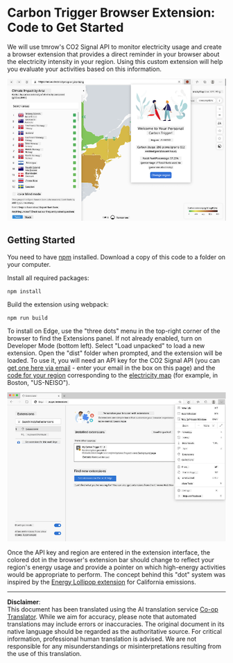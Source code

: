 <!--
CO_OP_TRANSLATOR_METADATA:
{
  "original_hash": "9a6b22a2eff0f499b66236be973b24ad",
  "translation_date": "2025-08-28T11:27:41+00:00",
  "source_file": "5-browser-extension/solution/translation/README.it.md",
  "language_code": "en"
}
-->
# Carbon Trigger Browser Extension: Code to Get Started

We will use tmrow's CO2 Signal API to monitor electricity usage and create a browser extension that provides a direct reminder in your browser about the electricity intensity in your region. Using this custom extension will help you evaluate your activities based on this information.

![screenshot of the extension](../../../../../translated_images/extension-screenshot.0e7f5bfa110e92e3875e1bc9405edd45a3d2e02963e48900adb91926a62a5807.en.png)

## Getting Started

You need to have [npm](https://npmjs.com) installed. Download a copy of this code to a folder on your computer.

Install all required packages:

```
npm install
```

Build the extension using webpack:

```
npm run build
```

To install on Edge, use the "three dots" menu in the top-right corner of the browser to find the Extensions panel. If not already enabled, turn on Developer Mode (bottom left). Select "Load unpacked" to load a new extension. Open the "dist" folder when prompted, and the extension will be loaded. To use it, you will need an API key for the CO2 Signal API (you can [get one here via email](https://www.co2signal.com/) - enter your email in the box on this page) and the [code for your region](http://api.electricitymap.org/v3/zones) corresponding to the [electricity map](https://www.electricitymap.org/map) (for example, in Boston, "US-NEISO").

![installation](../../../../../translated_images/install-on-edge.78634f02842c48283726c531998679a6f03a45556b2ee99d8ff231fe41446324.en.png)

Once the API key and region are entered in the extension interface, the colored dot in the browser's extension bar should change to reflect your region's energy usage and provide a pointer on which high-energy activities would be appropriate to perform. The concept behind this "dot" system was inspired by the [Energy Lollipop extension](https://energylollipop.com/) for California emissions.

---

**Disclaimer**:  
This document has been translated using the AI translation service [Co-op Translator](https://github.com/Azure/co-op-translator). While we aim for accuracy, please note that automated translations may include errors or inaccuracies. The original document in its native language should be regarded as the authoritative source. For critical information, professional human translation is advised. We are not responsible for any misunderstandings or misinterpretations resulting from the use of this translation.